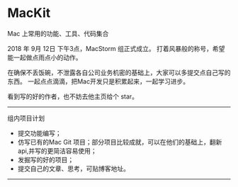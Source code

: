 # MacKit
Mac 上常用的功能、工具、代码集合


2018 年 9月 12日 下午3点，MacStorm 组正式成立。
打着风暴般的称号，希望能一起做点雨点小的动作。

在确保不丢饭碗，不泄露各自公司业务机密的基础上，大家可以多提交点自己写的东西。
一起点点滴滴，把Mac开发只是积累起来，一起学习进步。

看到写的好的作者，也不妨去他主页给个 star。

***

组内项目计划
- 提交功能编写；
- 仿写已有的Mac Git 项目；部分项目比较成就，可以在他们的基础上，翻新api,并写的更简洁容易使用；
- 发掘写的好的项目；
- 提交自己的文章、思考，可贴博客地址。

***


